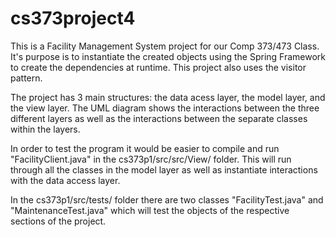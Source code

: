 # cs373project4

This is a Facility Management System project for our Comp 373/473 Class. It's purpose is to instantiate the created objects using the Spring Framework to create the dependencies at runtime. This project also uses the visitor pattern.

The project has 3 main structures: the data acess layer, the model layer, and the view layer.
The UML diagram shows the interactions between the three different layers as well as the interactions between the separate classes within the layers.

In order to test the program it would be easier to compile and run "FacilityClient.java" in the cs373p1/src/src/View/ folder. This will run through all the classes in the model layer as well as instantiate interactions with the data access layer.

In the cs373p1/src/tests/ folder there are two classes "FacilityTest.java" and "MaintenanceTest.java" which will test the objects of the respective sections of the project.
